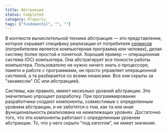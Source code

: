 ```yaml
---
title: Абстракция
status: Completed
category: Property
tags: ["fundamental", "", ""]
---
```


В контексте вычислительной техники абстракция — это представление, 
которое скрывает специфику реализации от потребителя [сервисов](/service/) 
(потребителем является компьютерная программа или человек), 
делая систему более простой и понятной.
Хороший пример — операционная система (ОС) компьютера.
Она абстрагирует все тонкости работы компьютера.
Пользователю не нужно ничего знать о процессоре, памяти и работе с программами, 
он просто управляет операционной системой, а та разбирается со всеми нюансами.
Все они скрыты за "занавесом" ОС или абстракцией.

Системы, как правило, имеют несколько уровней абстракции.
Это значительно упрощает разработку.
При программировании разработчики создают компоненты, совместимые с определенным уровнем абстракции, 
и не заботятся о том, как та или иная функциональность реализована на нижележащих уровнях.
Достаточно того, что эти компоненты работают с определенным уровнем абстракции. 
То, что у него скрыто "под капотом", не имеет значения.
